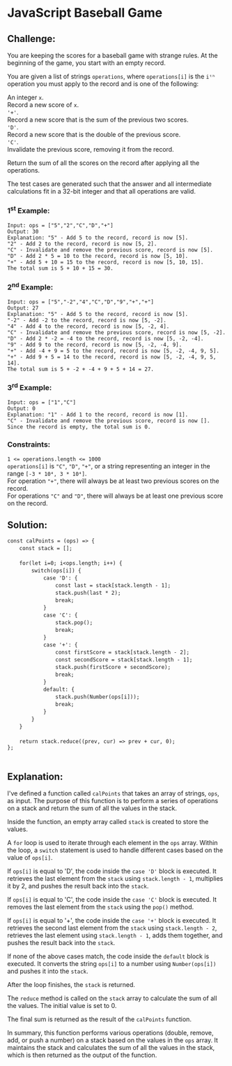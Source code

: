 # JavaScript Baseball Game

## Challenge:

You are keeping the scores for a baseball game with strange rules. At the beginning of the game, you start with an empty record.

You are given a list of strings `operations`, where `operations[i]` is the `iᵗʰ` operation you must apply to the record and is one of the following:

An integer `x`.
<br/>
Record a new score of `x`.
<br/>
`'+'`.
<br/>
Record a new score that is the sum of the previous two scores.
<br/>
`'D'`.
<br/>
Record a new score that is the double of the previous score.
<br/>
`'C'`.
<br/>
Invalidate the previous score, removing it from the record.

Return the sum of all the scores on the record after applying all the operations.

The test cases are generated such that the answer and all intermediate calculations fit in a 32-bit integer and that all operations are valid.

### 1<sup>st</sup> Example:

`Input: ops = ["5","2","C","D","+"]`
<br/>
`Output: 30`
<br/>
`Explanation: "5" - Add 5 to the record, record is now [5].`
<br/>
`"2" - Add 2 to the record, record is now [5, 2].`
<br/>
`"C" - Invalidate and remove the previous score, record is now [5].`
<br/>
`"D" - Add 2 * 5 = 10 to the record, record is now [5, 10].`
<br/>
`"+" - Add 5 + 10 = 15 to the record, record is now [5, 10, 15].`
<br/>
`The total sum is 5 + 10 + 15 = 30.`

### 2<sup>nd</sup> Example:

`Input: ops = ["5","-2","4","C","D","9","+","+"]`
<br/>
`Output: 27`
<br/>
`Explanation: "5" - Add 5 to the record, record is now [5].`
<br/>
`"-2" - Add -2 to the record, record is now [5, -2].`
<br/>
`"4" - Add 4 to the record, record is now [5, -2, 4].`
<br/>
`"C" - Invalidate and remove the previous score, record is now [5, -2].`
<br/>
`"D" - Add 2 * -2 = -4 to the record, record is now [5, -2, -4].`
<br/>
`"9" - Add 9 to the record, record is now [5, -2, -4, 9].`
<br/>
`"+" - Add -4 + 9 = 5 to the record, record is now [5, -2, -4, 9, 5].`
<br/>
`"+" - Add 9 + 5 = 14 to the record, record is now [5, -2, -4, 9, 5, 14].`
<br/>
`The total sum is 5 + -2 + -4 + 9 + 5 + 14 = 27.`

### 3<sup>rd</sup> Example:

`Input: ops = ["1","C"]`
<br/>
`Output: 0`
<br/>
`Explanation: "1" - Add 1 to the record, record is now [1].`
<br/>
`"C" - Invalidate and remove the previous score, record is now [].`
<br/>
`Since the record is empty, the total sum is 0.`

### Constraints:

`1 <= operations.length <= 1000`
<br/>
`operations[i]` is `"C"`, `"D"`, `"+"`, or a string representing an integer in the range `[-3 * 10⁴, 3 * 10⁴]`.
<br/>
For operation `"+"`, there will always be at least two previous scores on the record.
<br/>
For operations `"C"` and `"D"`, there will always be at least one previous score on the record.

## Solution:

`const calPoints = (ops) => {`
<br/>
&nbsp;&nbsp;&nbsp;&nbsp;&nbsp;&nbsp;&nbsp;`const stack = [];`
<br/>
<br/>
&nbsp;&nbsp;&nbsp;&nbsp;&nbsp;&nbsp;&nbsp;`for(let i=0; i<ops.length; i++) {`
<br/>
&nbsp;&nbsp;&nbsp;&nbsp;&nbsp;&nbsp;&nbsp;&nbsp;&nbsp;&nbsp;&nbsp;&nbsp;&nbsp;&nbsp;`switch(ops[i]) {`
<br/>
&nbsp;&nbsp;&nbsp;&nbsp;&nbsp;&nbsp;&nbsp;&nbsp;&nbsp;&nbsp;&nbsp;&nbsp;&nbsp;&nbsp;&nbsp;&nbsp;&nbsp;&nbsp;&nbsp;&nbsp;&nbsp;`case 'D': {`
<br/>
&nbsp;&nbsp;&nbsp;&nbsp;&nbsp;&nbsp;&nbsp;&nbsp;&nbsp;&nbsp;&nbsp;&nbsp;&nbsp;&nbsp;&nbsp;&nbsp;&nbsp;&nbsp;&nbsp;&nbsp;&nbsp;&nbsp;&nbsp;&nbsp;&nbsp;&nbsp;&nbsp;&nbsp;`const last = stack[stack.length - 1];`
<br/>
&nbsp;&nbsp;&nbsp;&nbsp;&nbsp;&nbsp;&nbsp;&nbsp;&nbsp;&nbsp;&nbsp;&nbsp;&nbsp;&nbsp;&nbsp;&nbsp;&nbsp;&nbsp;&nbsp;&nbsp;&nbsp;&nbsp;&nbsp;&nbsp;&nbsp;&nbsp;&nbsp;&nbsp;`stack.push(last * 2);`
<br/>
&nbsp;&nbsp;&nbsp;&nbsp;&nbsp;&nbsp;&nbsp;&nbsp;&nbsp;&nbsp;&nbsp;&nbsp;&nbsp;&nbsp;&nbsp;&nbsp;&nbsp;&nbsp;&nbsp;&nbsp;&nbsp;&nbsp;&nbsp;&nbsp;&nbsp;&nbsp;&nbsp;&nbsp;`break;`
<br/>
&nbsp;&nbsp;&nbsp;&nbsp;&nbsp;&nbsp;&nbsp;&nbsp;&nbsp;&nbsp;&nbsp;&nbsp;&nbsp;&nbsp;&nbsp;&nbsp;&nbsp;&nbsp;&nbsp;&nbsp;&nbsp;`}`
<br/>
&nbsp;&nbsp;&nbsp;&nbsp;&nbsp;&nbsp;&nbsp;&nbsp;&nbsp;&nbsp;&nbsp;&nbsp;&nbsp;&nbsp;&nbsp;&nbsp;&nbsp;&nbsp;&nbsp;&nbsp;&nbsp;`case 'C': {`
<br/>
&nbsp;&nbsp;&nbsp;&nbsp;&nbsp;&nbsp;&nbsp;&nbsp;&nbsp;&nbsp;&nbsp;&nbsp;&nbsp;&nbsp;&nbsp;&nbsp;&nbsp;&nbsp;&nbsp;&nbsp;&nbsp;&nbsp;&nbsp;&nbsp;&nbsp;&nbsp;&nbsp;&nbsp;`stack.pop();`
<br/>
&nbsp;&nbsp;&nbsp;&nbsp;&nbsp;&nbsp;&nbsp;&nbsp;&nbsp;&nbsp;&nbsp;&nbsp;&nbsp;&nbsp;&nbsp;&nbsp;&nbsp;&nbsp;&nbsp;&nbsp;&nbsp;&nbsp;&nbsp;&nbsp;&nbsp;&nbsp;&nbsp;&nbsp;`break;`
<br/>
&nbsp;&nbsp;&nbsp;&nbsp;&nbsp;&nbsp;&nbsp;&nbsp;&nbsp;&nbsp;&nbsp;&nbsp;&nbsp;&nbsp;&nbsp;&nbsp;&nbsp;&nbsp;&nbsp;&nbsp;&nbsp;`}`
<br/>
&nbsp;&nbsp;&nbsp;&nbsp;&nbsp;&nbsp;&nbsp;&nbsp;&nbsp;&nbsp;&nbsp;&nbsp;&nbsp;&nbsp;&nbsp;&nbsp;&nbsp;&nbsp;&nbsp;&nbsp;&nbsp;`case '+': {`
<br/>
&nbsp;&nbsp;&nbsp;&nbsp;&nbsp;&nbsp;&nbsp;&nbsp;&nbsp;&nbsp;&nbsp;&nbsp;&nbsp;&nbsp;&nbsp;&nbsp;&nbsp;&nbsp;&nbsp;&nbsp;&nbsp;&nbsp;&nbsp;&nbsp;&nbsp;&nbsp;&nbsp;&nbsp;`const firstScore = stack[stack.length - 2];`
<br/>
&nbsp;&nbsp;&nbsp;&nbsp;&nbsp;&nbsp;&nbsp;&nbsp;&nbsp;&nbsp;&nbsp;&nbsp;&nbsp;&nbsp;&nbsp;&nbsp;&nbsp;&nbsp;&nbsp;&nbsp;&nbsp;&nbsp;&nbsp;&nbsp;&nbsp;&nbsp;&nbsp;&nbsp;`const secondScore = stack[stack.length - 1];`
<br/>
&nbsp;&nbsp;&nbsp;&nbsp;&nbsp;&nbsp;&nbsp;&nbsp;&nbsp;&nbsp;&nbsp;&nbsp;&nbsp;&nbsp;&nbsp;&nbsp;&nbsp;&nbsp;&nbsp;&nbsp;&nbsp;&nbsp;&nbsp;&nbsp;&nbsp;&nbsp;&nbsp;&nbsp;`stack.push(firstScore + secondScore);`
<br/>
&nbsp;&nbsp;&nbsp;&nbsp;&nbsp;&nbsp;&nbsp;&nbsp;&nbsp;&nbsp;&nbsp;&nbsp;&nbsp;&nbsp;&nbsp;&nbsp;&nbsp;&nbsp;&nbsp;&nbsp;&nbsp;&nbsp;&nbsp;&nbsp;&nbsp;&nbsp;&nbsp;&nbsp;`break;`
<br/>
&nbsp;&nbsp;&nbsp;&nbsp;&nbsp;&nbsp;&nbsp;&nbsp;&nbsp;&nbsp;&nbsp;&nbsp;&nbsp;&nbsp;&nbsp;&nbsp;&nbsp;&nbsp;&nbsp;&nbsp;&nbsp;`}`
<br/>
&nbsp;&nbsp;&nbsp;&nbsp;&nbsp;&nbsp;&nbsp;&nbsp;&nbsp;&nbsp;&nbsp;&nbsp;&nbsp;&nbsp;&nbsp;&nbsp;&nbsp;&nbsp;&nbsp;&nbsp;&nbsp;`default: {`
<br/>
&nbsp;&nbsp;&nbsp;&nbsp;&nbsp;&nbsp;&nbsp;&nbsp;&nbsp;&nbsp;&nbsp;&nbsp;&nbsp;&nbsp;&nbsp;&nbsp;&nbsp;&nbsp;&nbsp;&nbsp;&nbsp;&nbsp;&nbsp;&nbsp;&nbsp;&nbsp;&nbsp;&nbsp;`stack.push(Number(ops[i]));`
<br/>
&nbsp;&nbsp;&nbsp;&nbsp;&nbsp;&nbsp;&nbsp;&nbsp;&nbsp;&nbsp;&nbsp;&nbsp;&nbsp;&nbsp;&nbsp;&nbsp;&nbsp;&nbsp;&nbsp;&nbsp;&nbsp;&nbsp;&nbsp;&nbsp;&nbsp;&nbsp;&nbsp;&nbsp;`break;`
<br/>
&nbsp;&nbsp;&nbsp;&nbsp;&nbsp;&nbsp;&nbsp;&nbsp;&nbsp;&nbsp;&nbsp;&nbsp;&nbsp;&nbsp;&nbsp;&nbsp;&nbsp;&nbsp;&nbsp;&nbsp;&nbsp;`}`
<br/>
&nbsp;&nbsp;&nbsp;&nbsp;&nbsp;&nbsp;&nbsp;&nbsp;&nbsp;&nbsp;&nbsp;&nbsp;&nbsp;&nbsp;`}`
<br/>
&nbsp;&nbsp;&nbsp;&nbsp;&nbsp;&nbsp;&nbsp;`}`
<br/>
<br/>
&nbsp;&nbsp;&nbsp;&nbsp;&nbsp;&nbsp;&nbsp;`return stack.reduce((prev, cur) => prev + cur, 0);`
<br/>
`};`
<br/>
<br/>

## Explanation:

I've defined a function called `calPoints` that takes an array of strings, `ops`, as input. The purpose of this function is to perform a series of operations on a stack and return the sum of all the values in the stack.
<br/>

Inside the function, an empty array called `stack` is created to store the values.
<br/>

A `for` loop is used to iterate through each element in the `ops` array. Within the loop, a `switch` statement is used to handle different cases based on the value of `ops[i]`.
<br/>

If `ops[i]` is equal to 'D', the code inside the `case 'D'` block is executed. It retrieves the last element from the `stack` using `stack.length - 1`, multiplies it by 2, and pushes the result back into the `stack`.
<br/>

If `ops[i]` is equal to 'C', the code inside the `case 'C'` block is executed. It removes the last element from the `stack` using the `pop()` method.
<br/>

If `ops[i]` is equal to '+', the code inside the `case '+'` block is executed. It retrieves the second last element from the `stack` using `stack.length - 2`, retrieves the last element using `stack.length - 1`, adds them together, and pushes the result back into the `stack`.
<br/>

If none of the above cases match, the code inside the `default` block is executed. It converts the string `ops[i]` to a number using `Number(ops[i])` and pushes it into the `stack`.
<br/>

After the loop finishes, the `stack` is returned.
<br/>

The `reduce` method is called on the `stack` array to calculate the sum of all the values. The initial value is set to 0.
<br/>

The final sum is returned as the result of the `calPoints` function.
<br/>

In summary, this function performs various operations (double, remove, add, or push a number) on a stack based on the values in the `ops` array. It maintains the stack and calculates the sum of all the values in the stack, which is then returned as the output of the function.
<br/>
<br/>